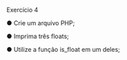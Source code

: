 Exercício 4

● Crie um arquivo PHP;

● Imprima três floats;

● Utilize a função is_float em um deles;